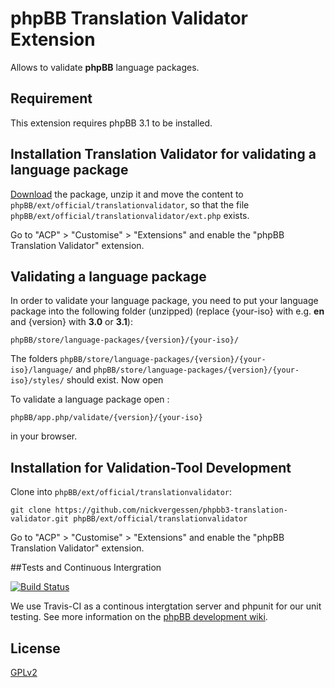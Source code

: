 # phpBB Translation Validator Extension

Allows to validate **phpBB** language packages.

## Requirement

This extension requires phpBB 3.1 to be installed.

## Installation Translation Validator for validating a language package

[Download](https://github.com/nickvergessen/phpbb-translation-validator/archive/master.zip) the package, unzip it and move the content to `phpBB/ext/official/translationvalidator`, so that the file `phpBB/ext/official/translationvalidator/ext.php` exists.

Go to "ACP" > "Customise" > "Extensions" and enable the "phpBB Translation Validator" extension.

## Validating a language package

In order to validate your language package, you need to put your language package into the following folder (unzipped) (replace {your-iso} with e.g. **en** and {version} with **3.0** or **3.1**):

    phpBB/store/language-packages/{version}/{your-iso}/

The folders `phpBB/store/language-packages/{version}/{your-iso}/language/` and `phpBB/store/language-packages/{version}/{your-iso}/styles/` should exist. Now open

To validate a language package open :

	phpBB/app.php/validate/{version}/{your-iso}

in your browser.

## Installation for Validation-Tool Development

Clone into `phpBB/ext/official/translationvalidator`:

    git clone https://github.com/nickvergessen/phpbb3-translation-validator.git phpBB/ext/official/translationvalidator

Go to "ACP" > "Customise" > "Extensions" and enable the "phpBB Translation Validator" extension.

##Tests and Continuous Intergration

[![Build Status](https://travis-ci.org/nickvergessen/phpbb-translation-validator.png?branch=master)](https://travis-ci.org/nickvergessen/phpbb-translation-validator)

We use Travis-CI as a continous intergtation server and phpunit for our unit testing. See more information on the [phpBB development wiki](https://wiki.phpbb.com/Unit_Tests).

## License

[GPLv2](license.txt)
